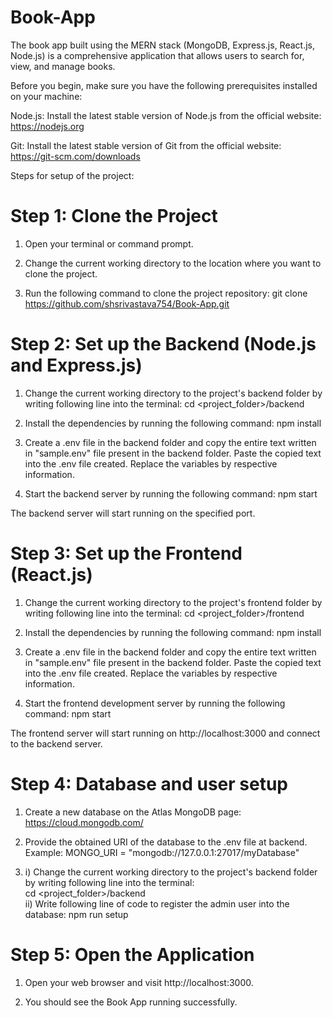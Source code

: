 # Book-App

The book app built using the MERN stack (MongoDB, Express.js, React.js, Node.js) is a comprehensive application that allows users to search for, view, and manage books.

Before you begin, make sure you have the following prerequisites installed on your machine:

Node.js: Install the latest stable version of Node.js from the official website: https://nodejs.org

Git: Install the latest stable version of Git from the official website: https://git-scm.com/downloads

Steps for setup of the project:

# Step 1: Clone the Project
1) Open your terminal or command prompt.

2) Change the current working directory to the location where you want to clone the project.

3) Run the following command to clone the project repository:
   git clone https://github.com/shsrivastava754/Book-App.git

# Step 2: Set up the Backend (Node.js and Express.js)
1) Change the current working directory to the project's backend folder by writing following line into the terminal:
   cd <project_folder>/backend
   
2) Install the dependencies by running the following command:
   npm install

3) Create a .env file in the backend folder and copy the entire text written in "sample.env" file present in the backend folder. Paste the copied text into the       .env file created. Replace the variables by respective information.
   
4) Start the backend server by running the following command:
   npm start

The backend server will start running on the specified port.

# Step 3: Set up the Frontend (React.js)
1) Change the current working directory to the project's frontend folder by writing following line into the terminal:
   cd <project_folder>/frontend

2) Install the dependencies by running the following command:
   npm install

3) Create a .env file in the backend folder and copy the entire text written in "sample.env" file present in the backend folder. Paste the copied text into the       .env file created. Replace the variables by respective information.

4) Start the frontend development server by running the following command:
   npm start

The frontend server will start running on http://localhost:3000 and connect to the backend server.

# Step 4: Database and user setup
1) Create a new database on the Atlas MongoDB page: https://cloud.mongodb.com/

2) Provide the obtained URI of the database to the .env file at backend.
   Example: MONGO_URI = "mongodb://127.0.0.1:27017/myDatabase"

3) i) Change the current working directory to the project's backend folder by writing following line into the terminal:<br>
      cd <project_folder>/backend <br>
   ii) Write following line of code to register the admin user into the database:
      npm run setup
   
# Step 5: Open the Application
1) Open your web browser and visit http://localhost:3000.

2) You should see the Book App running successfully.
